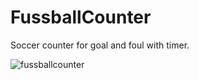 # FussballCounter
Soccer counter for goal and foul with timer.

![fussballcounter](https://user-images.githubusercontent.com/22873030/53263510-e2a86280-36d9-11e9-9b7c-3642e1c034ef.JPG)

